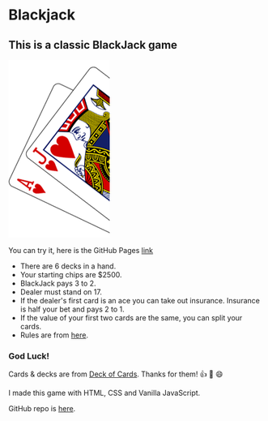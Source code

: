 # Blackjack
## This is a classic BlackJack game

![alt text](/img/blackjack.png)

You can try it, here is the GitHub Pages [link](https://nagyryt.github.io/blackjack/)

- There are 6 decks in a hand.
- Your starting chips are $2500.
- BlackJack pays 3 to 2.
- Dealer must stand on 17.
- If the dealer's first card is an ace you can take out insurance. Insurance is half your bet and pays 2 to 1.
- If the value of your first two cards are the same, you can split your cards.
- Rules are from [here](https://en.wikipedia.org/wiki/Blackjack).
### God Luck!</h3>
Cards & decks are from [Deck of Cards](http://www.deckofcardsapi.com/). Thanks for them! :+1: :clap: :smile:

I made this game with HTML, CSS and Vanilla JavaScript.

GitHub repo is [here](https://github.com/NaGyRyT/blackjack).